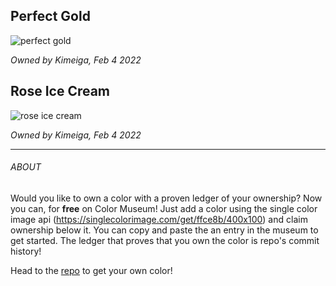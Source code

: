 ## Perfect Gold
![perfect gold](https://singlecolorimage.com/get/ffce8b/400x100)

*Owned by Kimeiga, Feb 4 2022*


## Rose Ice Cream
![rose ice cream](https://singlecolorimage.com/get/ff85a9/400x100)

*Owned by Kimeiga, Feb 4 2022*


---

###### ABOUT

Would you like to own a color with a proven ledger of your ownership?
Now you can, for **free** on Color Museum! Just add a color using the single color image api (https://singlecolorimage.com/get/ffce8b/400x100) and claim ownership below it. You can copy and paste the an entry in the museum to get started. The ledger that proves that you own the color is repo's commit history!

Head to the [repo](https://github.com/Kimeiga/color-museum) to get your own color!
